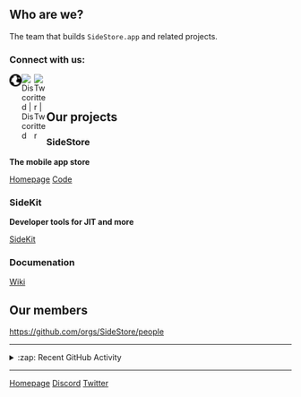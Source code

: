 <!-- 
Docs: How to use GitHub README and actions to auto-generate embedded content.
https://github.com/anuraghazra/github-readme-stats
https://www.youtube.com/watch?v=n6d4KHSKqGk
https://github.com/rahuldkjain/github-profile-readme-generator
 -->

## Who are we?

The team that builds `SideStore.app` and related projects.

### Connect with us:

<!--
[![Website](https://img.shields.io/website?label=sidestore.io&style=for-the-badge&url=https://sidestore.io)](https://sidestore.io)
[![Twitter Follow](https://img.shields.io/twitter/follow/sidestore_io?color=1DA1F2&logo=twitter&style=for-the-badge)](https://twitter.com/intent/follow?original_referer=https%3A%2F%2Fgithub.com%2Fsidestore&screen_name=sidestore)
[![GitHub Followers](https://img.shields.io/github/followers/sidestore?style=for-the-badge)]()
[![GitHub Sponsors](https://img.shields.io/github/sponsors/sidestore?style=for-the-badge
)]() 
-->

[<img align="left" alt="sidestore.io" width="22px" src="https://raw.githubusercontent.com/iconic/open-iconic/master/svg/globe.svg" />][website]
[<img align="left" alt="Discord | Discord" width="22px" src="https://cdn.jsdelivr.net/npm/simple-icons@v3/icons/discord.svg" />][discord]
[<img align="left" alt="Twitter | Twitter" width="22px" src="https://cdn.jsdelivr.net/npm/simple-icons@v3/icons/twitter.svg" />][twitter]

<br />
<br />

## Our projects

### SideStore

__The mobile app store__

[Homepage][website]
[Code][git.sidestore]

### SideKit

__Developer tools for JIT and more__

[SideKit][git.sidekit]

### Documenation

[Wiki][wiki]

## Our members

https://github.com/orgs/SideStore/people

---

<details>
  <summary>:zap: Recent GitHub Activity</summary>

<!--START_SECTION:activity-->
1. 🗣 Commented on [#249](https://github.com/SideStore/SideStore/issues/249) in [SideStore/SideStore](https://github.com/SideStore/SideStore)
2. 🗣 Commented on [#274](https://github.com/SideStore/SideStore/issues/274) in [SideStore/SideStore](https://github.com/SideStore/SideStore)
3. 🗣 Commented on [#274](https://github.com/SideStore/SideStore/issues/274) in [SideStore/SideStore](https://github.com/SideStore/SideStore)
4. 🗣 Commented on [#249](https://github.com/SideStore/SideStore/issues/249) in [SideStore/SideStore](https://github.com/SideStore/SideStore)
5. 🗣 Commented on [#249](https://github.com/SideStore/SideStore/issues/249) in [SideStore/SideStore](https://github.com/SideStore/SideStore)
6. 🗣 Commented on [#249](https://github.com/SideStore/SideStore/issues/249) in [SideStore/SideStore](https://github.com/SideStore/SideStore)
7. 🗣 Commented on [#249](https://github.com/SideStore/SideStore/issues/249) in [SideStore/SideStore](https://github.com/SideStore/SideStore)
8. ❗️ Closed issue [#298](https://github.com/SideStore/SideStore/issues/298) in [SideStore/SideStore](https://github.com/SideStore/SideStore)
9. 🗣 Commented on [#298](https://github.com/SideStore/SideStore/issues/298) in [SideStore/SideStore](https://github.com/SideStore/SideStore)
10. ❗️ Opened issue [#298](https://github.com/SideStore/SideStore/issues/298) in [SideStore/SideStore](https://github.com/SideStore/SideStore)
11. 🗣 Commented on [#249](https://github.com/SideStore/SideStore/issues/249) in [SideStore/SideStore](https://github.com/SideStore/SideStore)
12. 🎉 Merged PR [#10](https://github.com/SideStore/SideServer-Windows/pull/10) in [SideStore/SideServer-Windows](https://github.com/SideStore/SideServer-Windows)
13. 💪 Opened PR [#10](https://github.com/SideStore/SideServer-Windows/pull/10) in [SideStore/SideServer-Windows](https://github.com/SideStore/SideServer-Windows)
14. 🎉 Merged PR [#21](https://github.com/SideStore/Community-Source/pull/21) in [SideStore/Community-Source](https://github.com/SideStore/Community-Source)
15. 💪 Opened PR [#21](https://github.com/SideStore/Community-Source/pull/21) in [SideStore/Community-Source](https://github.com/SideStore/Community-Source)
16. 🎉 Merged PR [#20](https://github.com/SideStore/Community-Source/pull/20) in [SideStore/Community-Source](https://github.com/SideStore/Community-Source)
17. ❗️ Opened issue [#297](https://github.com/SideStore/SideStore/issues/297) in [SideStore/SideStore](https://github.com/SideStore/SideStore)
18. 🗣 Commented on [#9](https://github.com/SideStore/SideStore-Docs/issues/9) in [SideStore/SideStore-Docs](https://github.com/SideStore/SideStore-Docs)
19. 💪 Opened PR [#20](https://github.com/SideStore/Community-Source/pull/20) in [SideStore/Community-Source](https://github.com/SideStore/Community-Source)
20. 🎉 Merged PR [#10](https://github.com/SideStore/SideStore-Docs/pull/10) in [SideStore/SideStore-Docs](https://github.com/SideStore/SideStore-Docs)
<!--END_SECTION:activity-->

</details>

---

[Homepage][patreon] [Discord][discord] [Twitter][twitter]

<!--
- [Patreon][patreon]
- [OpenCollective][opencollective]
- [YouTube][youtube]
-->

[website]: https://sidestore.io
[wiki]: https://wiki.sidestore.io
[twitter]: https://twitter.com/sidestore_io
[discord]: https://discord.gg/CacsuuzsBq
[youtube]: https://youtube.com/TODO
[patreon]: https://www.patreon.com/SideStore
[opencollective]: https://opencollective.com/TODO
[git.sidestore]: https://github.com/SideStore/SideStore/
[git.sidekit]: https://github.com/SideStore/SideKit

